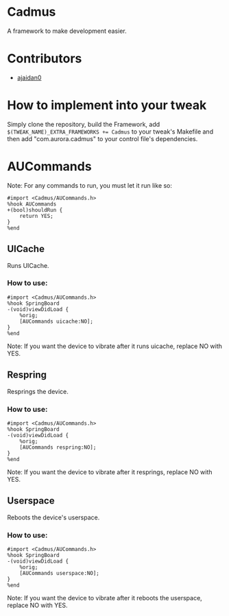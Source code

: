 # Cadmus

A framework to make development easier.

# Contributors

- [ajaidan0](https://github.com/ajaidan0)

# How to implement into your tweak

Simply clone the repository, build the Framework, add ``$(TWEAK_NAME)_EXTRA_FRAMEWORKS += Cadmus`` to your tweak's Makefile and then add  "com.aurora.cadmus" to your control file's dependencies.

# AUCommands

Note: For any commands to run, you must let it run like so:

    #import <Cadmus/AUCommands.h>
    %hook AUCommands
    +(bool)shouldRun {
        return YES;
    }
    %end

## UICache

Runs UICache.

### How to use:

    #import <Cadmus/AUCommands.h>
    %hook SpringBoard
    -(void)viewDidLoad {
        %orig;
        [AUCommands uicache:NO];
    }
    %end

Note: If you want the device to vibrate after it runs uicache, replace NO with YES.

## Respring

Resprings the device.

### How to use:

    #import <Cadmus/AUCommands.h>
    %hook SpringBoard
    -(void)viewDidLoad {
        %orig;
        [AUCommands respring:NO];
    }
    %end

Note: If you want the device to vibrate after it resprings, replace NO with YES.

## Userspace

Reboots the device's userspace.

### How to use:

    #import <Cadmus/AUCommands.h>
    %hook SpringBoard
    -(void)viewDidLoad {
        %orig;
        [AUCommands userspace:NO];
    }
    %end

Note: If you want the device to vibrate after it reboots the userspace, replace NO with YES.
